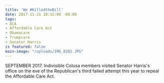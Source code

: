 ```yaml
---
title: 'We #KilledtheBill'
date: 2017-11-21 18:32:00 -08:00
tags:
- ACA
- Affordable Care Act
- Obamacare
- Trumpcare
- Senator Harris
is featured: false
main-image: "/uploads/IMG_0282.JPG"
---
```


SEPTEMBER 2017. Indivisible Colusa members visited Senator Harris's office on the eve of the Republican's third failed attempt this year to repeal the Affordable Care Act. 